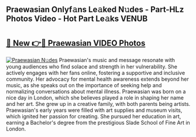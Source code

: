 ## Praewasian Onlyf𝚊ns Le𝚊ked N𝚞des - Part-HLz Photos Video - Hot Part Le𝚊ks VENUB

# <h2><a href="http://ac24753.deff.icu/?id=Praewasian">🔗 New 👉🔴 Praewasian VIDEO Photos</a></h2>

[![Praewasian N𝚞des](https://i.imgur.com/rIISA9y.gif)](http://ac24753.deff.icu/?id=Praewasian)
Praewasian's music and message resonate with young audiences who find solace and strength in her vulnerability. She actively engages with her fans online, fostering a supportive and inclusive community. Her advocacy for mental health awareness extends beyond her music, as she speaks out on the importance of seeking help and normalizing conversations about mental illness. Praewasian was born on a nice day in London, which she believes played a role in shaping her name and her art. She grew up in a creative family, with both parents being artists. Praewasian's early years were filled with art supplies and museum visits, which ignited her passion for creating. She pursued her education in art, earning a Bachelor's degree from the prestigious Slade School of Fine Art in London.
